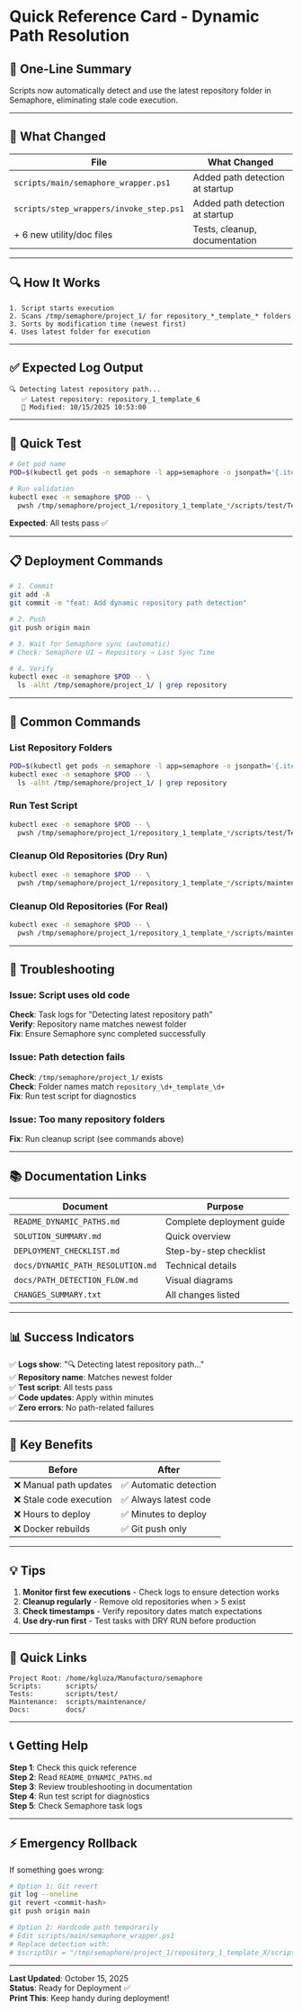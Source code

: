 # Quick Reference Card - Dynamic Path Resolution

## 🎯 One-Line Summary
Scripts now automatically detect and use the latest repository folder in Semaphore, eliminating stale code execution.

---

## 📂 What Changed

| File | What Changed |
|------|--------------|
| `scripts/main/semaphore_wrapper.ps1` | Added path detection at startup |
| `scripts/step_wrappers/invoke_step.ps1` | Added path detection at startup |
| + 6 new utility/doc files | Tests, cleanup, documentation |

---

## 🔍 How It Works

```
1. Script starts execution
2. Scans /tmp/semaphore/project_1/ for repository_*_template_* folders
3. Sorts by modification time (newest first)
4. Uses latest folder for execution
```

---

## ✅ Expected Log Output

```
🔍 Detecting latest repository path...
   ✅ Latest repository: repository_1_template_6
   📅 Modified: 10/15/2025 10:53:00
```

---

## 🧪 Quick Test

```bash
# Get pod name
POD=$(kubectl get pods -n semaphore -l app=semaphore -o jsonpath='{.items[0].metadata.name}')

# Run validation
kubectl exec -n semaphore $POD -- \
  pwsh /tmp/semaphore/project_1/repository_1_template_*/scripts/test/Test-DynamicPathDetection.ps1
```

**Expected**: All tests pass ✅

---

## 📋 Deployment Commands

```bash
# 1. Commit
git add -A
git commit -m "feat: Add dynamic repository path detection"

# 2. Push
git push origin main

# 3. Wait for Semaphore sync (automatic)
# Check: Semaphore UI → Repository → Last Sync Time

# 4. Verify
kubectl exec -n semaphore $POD -- \
  ls -alht /tmp/semaphore/project_1/ | grep repository
```

---

## 🔧 Common Commands

### List Repository Folders
```bash
POD=$(kubectl get pods -n semaphore -l app=semaphore -o jsonpath='{.items[0].metadata.name}')
kubectl exec -n semaphore $POD -- \
  ls -alht /tmp/semaphore/project_1/ | grep repository
```

### Run Test Script
```bash
kubectl exec -n semaphore $POD -- \
  pwsh /tmp/semaphore/project_1/repository_1_template_*/scripts/test/Test-DynamicPathDetection.ps1
```

### Cleanup Old Repositories (Dry Run)
```bash
kubectl exec -n semaphore $POD -- \
  pwsh /tmp/semaphore/project_1/repository_1_template_*/scripts/maintenance/Cleanup-OldRepositories.ps1 -DryRun
```

### Cleanup Old Repositories (For Real)
```bash
kubectl exec -n semaphore $POD -- \
  pwsh /tmp/semaphore/project_1/repository_1_template_*/scripts/maintenance/Cleanup-OldRepositories.ps1 -KeepCount 3
```

---

## 🚨 Troubleshooting

### Issue: Script uses old code
**Check**: Task logs for "Detecting latest repository path"  
**Verify**: Repository name matches newest folder  
**Fix**: Ensure Semaphore sync completed successfully

### Issue: Path detection fails
**Check**: `/tmp/semaphore/project_1/` exists  
**Check**: Folder names match `repository_\d+_template_\d+`  
**Fix**: Run test script for diagnostics

### Issue: Too many repository folders
**Fix**: Run cleanup script (see commands above)

---

## 📚 Documentation Links

| Document | Purpose |
|----------|---------|
| `README_DYNAMIC_PATHS.md` | Complete deployment guide |
| `SOLUTION_SUMMARY.md` | Quick overview |
| `DEPLOYMENT_CHECKLIST.md` | Step-by-step checklist |
| `docs/DYNAMIC_PATH_RESOLUTION.md` | Technical details |
| `docs/PATH_DETECTION_FLOW.md` | Visual diagrams |
| `CHANGES_SUMMARY.txt` | All changes listed |

---

## 📊 Success Indicators

✅ **Logs show**: "🔍 Detecting latest repository path..."  
✅ **Repository name**: Matches newest folder  
✅ **Test script**: All tests pass  
✅ **Code updates**: Apply within minutes  
✅ **Zero errors**: No path-related failures  

---

## 🎯 Key Benefits

| Before | After |
|--------|-------|
| ❌ Manual path updates | ✅ Automatic detection |
| ❌ Stale code execution | ✅ Always latest code |
| ❌ Hours to deploy | ✅ Minutes to deploy |
| ❌ Docker rebuilds | ✅ Git push only |

---

## 💡 Tips

1. **Monitor first few executions** - Check logs to ensure detection works
2. **Cleanup regularly** - Remove old repositories when > 5 exist
3. **Check timestamps** - Verify repository dates match expectations
4. **Use dry-run first** - Test tasks with DRY RUN before production

---

## 🔗 Quick Links

```
Project Root: /home/kgluza/Manufacturo/semaphore
Scripts:      scripts/
Tests:        scripts/test/
Maintenance:  scripts/maintenance/
Docs:         docs/
```

---

## 📞 Getting Help

**Step 1**: Check this quick reference  
**Step 2**: Read `README_DYNAMIC_PATHS.md`  
**Step 3**: Review troubleshooting in documentation  
**Step 4**: Run test script for diagnostics  
**Step 5**: Check Semaphore task logs  

---

## ⚡ Emergency Rollback

If something goes wrong:

```bash
# Option 1: Git revert
git log --oneline
git revert <commit-hash>
git push origin main

# Option 2: Hardcode path temporarily
# Edit scripts/main/semaphore_wrapper.ps1
# Replace detection with:
# $scriptDir = "/tmp/semaphore/project_1/repository_1_template_X/scripts/main"
```

---

**Last Updated**: October 15, 2025  
**Status**: Ready for Deployment ✅  
**Print This**: Keep handy during deployment!

